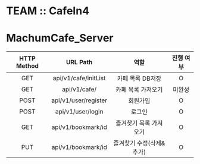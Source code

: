 # TEAM :: CafeIn4
# MachumCafe_Server

| HTTP Method | URL Path           | 역할               | 진행 여부    |
|:-----------:|:------------------:|:-----------------:|:----------:|
|    GET      |api/v1/cafe/initList|카페 목록 DB저장      |     O      |
|    GET      |api/v1/cafe/        |카페 목록 가져오기     |미완성       |
|    POST     |api/v1/user/register|회원가입             |     O      |
|    POST     |api/v1/user/login   |로그인              |     O       |
|    GET      |api/v1/bookmark/id  |즐겨찾기 목록 가져오기  |     O       |
|    PUT      |api/v1/bookmark/id  |즐겨찾기 수정(삭제&추가)|     O       |
